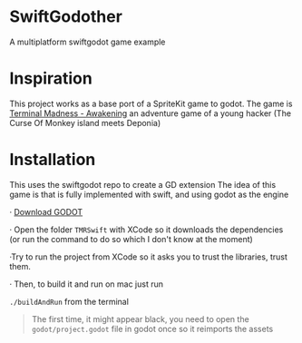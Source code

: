 # SwiftGodother
A multiplatform swiftgodot game example

# Inspiration
This project works as a base port of a SpriteKit game to godot.
The game is [Terminal Madness - Awakening](https://codepassion.io/tma) an adventure game of a young hacker (The Curse Of Monkey island meets Deponia)

# Installation

This uses the swiftgodot repo to create a GD extension
The idea of this game is that is fully implemented with swift, and using godot as the engine



· [Download GODOT](https://godotengine.org/download)

· Open the folder `TMRSwift` with XCode so it downloads the dependencies (or run the command to do so which I don't know at the moment)

·Try to run the project from XCode so it asks you to trust the libraries, trust them.

· Then, to build it and run on mac just run

`./buildAndRun` from the terminal

> The first time, it might appear black, you need to open the `godot/project.godot` file in godot once so it reimports the assets
